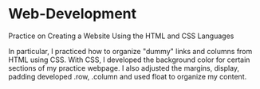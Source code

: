 # Web-Development
Practice on Creating a Website Using the HTML and CSS Languages

In particular, I practiced how to organize "dummy" links and columns from HTML using CSS. With CSS, I developed the background color for certain sections of my practice webpage. I also adjusted the margins, display, padding developed .row, .column and used float to organize my content.
